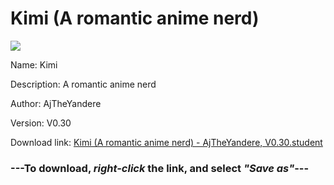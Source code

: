 # Kimi (A romantic anime nerd)

<img src = "https://raw.githubusercontent.com/Arbiter1223/Daigaku-Gurashi-Custom-Students/master/Students/Files/Kimi%20(A%20romantic%20anime%20nerd).png">

Name: Kimi

Description: A romantic anime nerd

Author: AjTheYandere

Version: V0.30

Download link: <a href="https://raw.githubusercontent.com/Arbiter1223/Daigaku-Gurashi-Custom-Students/master/Students/Files/Kimi%20(A%20romantic%20anime%20nerd)%20-%20AjTheYandere%2C%20V0.30.student">Kimi (A romantic anime nerd) - AjTheYandere, V0.30.student</a>

### ---**To download, _right-click_ the link, and select _"Save as"_**---
